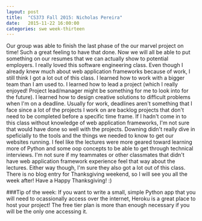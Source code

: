 ```yaml
---
layout: post
title:  "CS373 Fall 2015: Nicholas Pereira"
date:   2015-11-22 16:00:00
categories: swe week-thirteen
---
```


Our group was able to finish the last phase of the our marvel project on time! Such a great feeling to have that done. Now we will all be able to put something
on our resumes that we can actually show to potential employers. I really loved this software engineering class. Even though I already knew much about web
application frameworks because of work, I still think I got a lot out of this class. I learned how to work with a bigger team than I am used to. I learned
how to lead a project (which I really enjoyed! Project lead/manager might be something for me to look into for the future). I learned how to design creative
solutions to difficult problems when I'm on a deadline. Usually for work, deadlines aren't something that I face since a lot of the projects I work on are
backlog projects that don't need to be completed before a specific time frame. If I hadn't come in to this class without knowledge of web application frameworks,
I'm not sure that would have done so well with the projects. Downing didn't really dive in speficially to the tools and the things we needed to know to get our
websites running. I feel like the lectures were more geared toward learning more of Python and some oop concepts to be able to get through technical interviews.
I'm not sure if my teammates or other classmates that didn't have web application framework experience feel that way about the lectures. Either way though, I'm
sure they also got a lot out of this class. There is no blog entry for Thanksgiving weekend, so I will see you all the week after! Have a Happy Thanksgiving! :)

###Tip of the week:
If you want to write a small, simple Python app that you will need to ocassionally access over the internet, Heroku is a great place to host your project! The
free tier plan is more than enough necessary if you will be the only one accessing it.